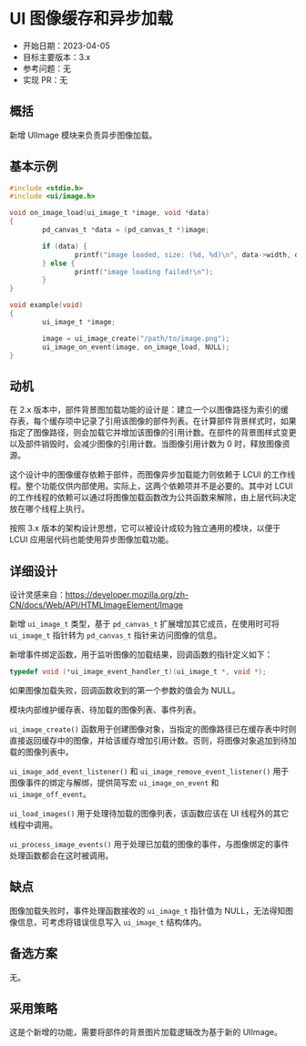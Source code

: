 # UI 图像缓存和异步加载

- 开始日期：2023-04-05
- 目标主要版本：3.x
- 参考问题：无
- 实现 PR：无

## 概括

新增 UIImage 模块来负责异步图像加载。

## 基本示例

```c
#include <stdio.h>
#include <ui/image.h>

void on_image_load(ui_image_t *image, void *data)
{
        pd_canvas_t *data = (pd_canvas_t *)image;

        if (data) {
                printf("image loaded, size: (%d, %d)\n", data->width, data->height);
        } else {
                printf("image loading failed!\n");
        }
}

void example(void)
{
        ui_image_t *image;

        image = ui_image_create("/path/to/image.png");
        ui_image_on_event(image, on_image_load, NULL);
}
```

## 动机

在 2.x 版本中，部件背景图加载功能的设计是：建立一个以图像路径为索引的缓存表，每个缓存项中记录了引用该图像的部件列表。在计算部件背景样式时，如果指定了图像路径，则会加载它并增加该图像的引用计数。在部件的背景图样式变更以及部件销毁时，会减少图像的引用计数。当图像引用计数为 0 时，释放图像资源。

这个设计中的图像缓存依赖于部件，而图像异步加载能力则依赖于 LCUI 的工作线程。整个功能仅供内部使用。实际上，这两个依赖项并不是必要的。其中对 LCUI 的工作线程的依赖可以通过将图像加载函数改为公共函数来解除，由上层代码决定放在哪个线程上执行。

按照 3.x 版本的架构设计思想，它可以被设计成较为独立通用的模块，以便于 LCUI 应用层代码也能使用异步图像加载功能。

## 详细设计

设计灵感来自：https://developer.mozilla.org/zh-CN/docs/Web/API/HTMLImageElement/Image

新增 `ui_image_t` 类型，基于 `pd_canvas_t` 扩展增加其它成员，在使用时可将 `ui_image_t` 指针转为 `pd_canvas_t` 指针来访问图像的信息。

新增事件绑定函数，用于监听图像的加载结果，回调函数的指针定义如下：

```c
typedef void (*ui_image_event_handler_t)(ui_image_t *, void *);
```

如果图像加载失败，回调函数收到的第一个参数的值会为 NULL。

模块内部维护缓存表、待加载的图像列表、事件列表。

`ui_image_create()` 函数用于创建图像对象，当指定的图像路径已在缓存表中时则直接返回缓存中的图像，并给该缓存增加引用计数。否则，将图像对象追加到待加载的图像列表中。

`ui_image_add_event_listener()` 和 `ui_image_remove_event_listener()` 用于图像事件的绑定与解绑，提供简写宏 `ui_image_on_event` 和 `ui_image_off_event`。

`ui_load_images()` 用于处理待加载的图像列表，该函数应该在 UI 线程外的其它线程中调用。

`ui_process_image_events()` 用于处理已加载的图像的事件，与图像绑定的事件处理函数都会在这时被调用。

## 缺点

图像加载失败时，事件处理函数接收的 `ui_image_t` 指针值为 NULL，无法得知图像信息，可考虑将错误信息写入 `ui_image_t` 结构体内。

## 备选方案

无。

## 采用策略

这是个新增的功能，需要将部件的背景图片加载逻辑改为基于新的 UIImage。
